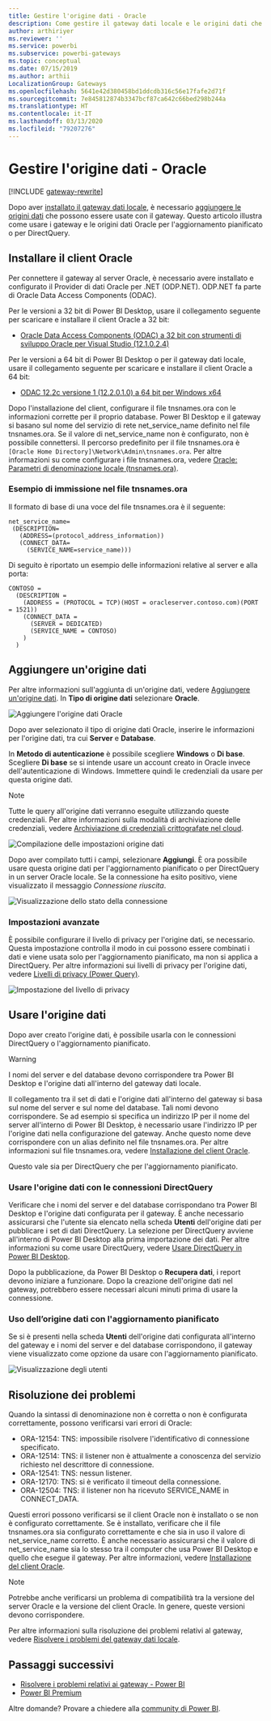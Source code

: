```yaml
---
title: Gestire l'origine dati - Oracle
description: Come gestire il gateway dati locale e le origini dati che vi appartengono.
author: arthiriyer
ms.reviewer: ''
ms.service: powerbi
ms.subservice: powerbi-gateways
ms.topic: conceptual
ms.date: 07/15/2019
ms.author: arthii
LocalizationGroup: Gateways
ms.openlocfilehash: 5641e42d380458bd1ddcdb316c56e17fafe2d71f
ms.sourcegitcommit: 7e845812874b3347bcf87ca642c66bed298b244a
ms.translationtype: HT
ms.contentlocale: it-IT
ms.lasthandoff: 03/13/2020
ms.locfileid: "79207276"
---
```

# <a name="manage-your-data-source---oracle"></a>Gestire l'origine dati - Oracle

[!INCLUDE [gateway-rewrite](includes/gateway-rewrite.md)]

Dopo aver [installato il gateway dati locale](/data-integration/gateway/service-gateway-install), è necessario [aggiungere le origini dati](service-gateway-data-sources.md#add-a-data-source) che possono essere usate con il gateway. Questo articolo illustra come usare i gateway e le origini dati Oracle per l'aggiornamento pianificato o per DirectQuery.

## <a name="install-the-oracle-client"></a>Installare il client Oracle

Per connettere il gateway al server Oracle, è necessario avere installato e configurato il Provider di dati Oracle per .NET (ODP.NET). ODP.NET fa parte di Oracle Data Access Components (ODAC).

Per le versioni a 32 bit di Power BI Desktop, usare il collegamento seguente per scaricare e installare il client Oracle a 32 bit:

* [Oracle Data Access Components (ODAC) a 32 bit con strumenti di sviluppo Oracle per Visual Studio (12.1.0.2.4)](https://www.oracle.com/technetwork/topics/dotnet/utilsoft-086879.html)

Per le versioni a 64 bit di Power BI Desktop o per il gateway dati locale, usare il collegamento seguente per scaricare e installare il client Oracle a 64 bit:

* [ODAC 12.2c versione 1 (12.2.0.1.0) a 64 bit per Windows x64](https://www.oracle.com/technetwork/database/windows/downloads/index-090165.html)

Dopo l'installazione del client, configurare il file tnsnames.ora con le informazioni corrette per il proprio database. Power BI Desktop e il gateway si basano sul nome del servizio di rete net_service_name definito nel file tnsnames.ora. Se il valore di net_service_name non è configurato, non è possibile connettersi. Il percorso predefinito per il file tnsnames.ora è `[Oracle Home Directory]\Network\Admin\tnsnames.ora`. Per altre informazioni su come configurare i file tnsnames.ora, vedere [Oracle: Parametri di denominazione locale (tnsnames.ora)](https://docs.oracle.com/cd/B28359_01/network.111/b28317/tnsnames.htm).

### <a name="example-tnsnamesora-file-entry"></a>Esempio di immissione nel file tnsnames.ora

Il formato di base di una voce del file tnsnames.ora è il seguente:

```
net_service_name=
 (DESCRIPTION=
   (ADDRESS=(protocol_address_information))
   (CONNECT_DATA=
     (SERVICE_NAME=service_name)))
```

Di seguito è riportato un esempio delle informazioni relative al server e alla porta:

```
CONTOSO =
  (DESCRIPTION =
    (ADDRESS = (PROTOCOL = TCP)(HOST = oracleserver.contoso.com)(PORT = 1521))
    (CONNECT_DATA =
      (SERVER = DEDICATED)
      (SERVICE_NAME = CONTOSO)
    )
  )
```

## <a name="add-a-data-source"></a>Aggiungere un'origine dati

Per altre informazioni sull'aggiunta di un'origine dati, vedere [Aggiungere un'origine dati](service-gateway-data-sources.md#add-a-data-source). In **Tipo di origine dati** selezionare **Oracle**.

![Aggiungere l'origine dati Oracle](media/service-gateway-onprem-manage-oracle/data-source-oracle.png)

Dopo aver selezionato il tipo di origine dati Oracle, inserire le informazioni per l'origine dati, tra cui **Server** e **Database**. 

In **Metodo di autenticazione** è possibile scegliere **Windows** o **Di base**. Scegliere **Di base** se si intende usare un account creato in Oracle invece dell'autenticazione di Windows. Immettere quindi le credenziali da usare per questa origine dati.

> [!NOTE]
> Tutte le query all'origine dati verranno eseguite utilizzando queste credenziali. Per altre informazioni sulla modalità di archiviazione delle credenziali, vedere [Archiviazione di credenziali crittografate nel cloud](service-gateway-data-sources.md#store-encrypted-credentials-in-the-cloud).

![Compilazione delle impostazioni origine dati](media/service-gateway-onprem-manage-oracle/data-source-oracle2.png)

Dopo aver compilato tutti i campi, selezionare **Aggiungi**. È ora possibile usare questa origine dati per l'aggiornamento pianificato o per DirectQuery in un server Oracle locale. Se la connessione ha esito positivo, viene visualizzato il messaggio *Connessione riuscita*.

![Visualizzazione dello stato della connessione](media/service-gateway-onprem-manage-oracle/datasourcesettings4.png)

### <a name="advanced-settings"></a>Impostazioni avanzate

È possibile configurare il livello di privacy per l'origine dati, se necessario. Questa impostazione controlla il modo in cui possono essere combinati i dati e viene usata solo per l'aggiornamento pianificato, ma non si applica a DirectQuery. Per altre informazioni sui livelli di privacy per l'origine dati, vedere [Livelli di privacy (Power Query)](https://support.office.com/article/Privacy-levels-Power-Query-CC3EDE4D-359E-4B28-BC72-9BEE7900B540).

![Impostazione del livello di privacy](media/service-gateway-onprem-manage-oracle/datasourcesettings9.png)

## <a name="use-the-data-source"></a>Usare l'origine dati

Dopo aver creato l'origine dati, è possibile usarla con le connessioni DirectQuery o l'aggiornamento pianificato.

> [!WARNING]
> I nomi del server e del database devono corrispondere tra Power BI Desktop e l'origine dati all'interno del gateway dati locale.

Il collegamento tra il set di dati e l'origine dati all'interno del gateway si basa sul nome del server e sul nome del database. Tali nomi devono corrispondere. Se ad esempio si specifica un indirizzo IP per il nome del server all'interno di Power BI Desktop, è necessario usare l'indirizzo IP per l'origine dati nella configurazione del gateway. Anche questo nome deve corrispondere con un alias definito nel file tnsnames.ora. Per altre informazioni sul file tnsnames.ora, vedere [Installazione del client Oracle](#install-the-oracle-client).

Questo vale sia per DirectQuery che per l'aggiornamento pianificato.

### <a name="use-the-data-source-with-directquery-connections"></a>Usare l'origine dati con le connessioni DirectQuery

Verificare che i nomi del server e del database corrispondano tra Power BI Desktop e l'origine dati configurata per il gateway. È anche necessario assicurarsi che l'utente sia elencato nella scheda **Utenti** dell'origine dati per pubblicare i set di dati DirectQuery. La selezione per DirectQuery avviene all'interno di Power BI Desktop alla prima importazione dei dati. Per altre informazioni su come usare DirectQuery, vedere [Usare DirectQuery in Power BI Desktop](desktop-use-directquery.md).

Dopo la pubblicazione, da Power BI Desktop o **Recupera dati**, i report devono iniziare a funzionare. Dopo la creazione dell'origine dati nel gateway, potrebbero essere necessari alcuni minuti prima di usare la connessione.

### <a name="use-the-data-source-with-scheduled-refresh"></a>Uso dell’origine dati con l'aggiornamento pianificato

Se si è presenti nella scheda **Utenti** dell'origine dati configurata all'interno del gateway e i nomi del server e del database corrispondono, il gateway viene visualizzato come opzione da usare con l'aggiornamento pianificato.

![Visualizzazione degli utenti](media/service-gateway-onprem-manage-oracle/powerbi-gateway-enterprise-schedule-refresh.png)

## <a name="troubleshooting"></a>Risoluzione dei problemi

Quando la sintassi di denominazione non è corretta o non è configurata correttamente, possono verificarsi vari errori di Oracle:

* ORA-12154: TNS: impossibile risolvere l'identificativo di connessione specificato.
* ORA-12514: TNS: il listener non è attualmente a conoscenza del servizio richiesto nel descrittore di connessione.
* ORA-12541: TNS: nessun listener.
* ORA-12170: TNS: si è verificato il timeout della connessione.
* ORA-12504: TNS: il listener non ha ricevuto SERVICE_NAME in CONNECT_DATA.

Questi errori possono verificarsi se il client Oracle non è installato o se non è configurato correttamente. Se è installato, verificare che il file tnsnames.ora sia configurato correttamente e che sia in uso il valore di net_service_name corretto. È anche necessario assicurarsi che il valore di net_service_name sia lo stesso tra il computer che usa Power BI Desktop e quello che esegue il gateway. Per altre informazioni, vedere [Installazione del client Oracle](#install-the-oracle-client).

> [!NOTE]
> Potrebbe anche verificarsi un problema di compatibilità tra la versione del server Oracle e la versione del client Oracle. In genere, queste versioni devono corrispondere.

Per altre informazioni sulla risoluzione dei problemi relativi al gateway, vedere [Risolvere i problemi del gateway dati locale](/data-integration/gateway/service-gateway-tshoot).

## <a name="next-steps"></a>Passaggi successivi

* [Risolvere i problemi relativi ai gateway - Power BI](service-gateway-onprem-tshoot.md)
* [Power BI Premium](service-premium.md)

Altre domande? Provare a chiedere alla [community di Power BI](https://community.powerbi.com/).

